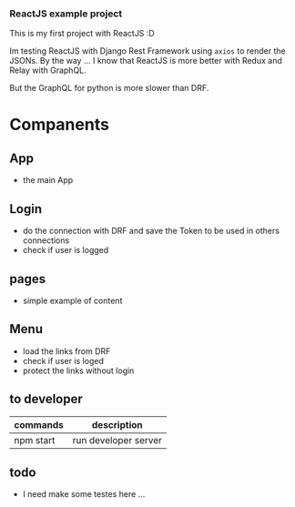 ### ReactJS example project

This is my first project with ReactJS :D

Im testing ReactJS with Django Rest Framework using `axios`
to render the JSONs. 
By the way ... I know that ReactJS is more better with 
Redux and Relay with GraphQL. 

But the GraphQL for python is more slower than DRF.

# Companents

## App
  - the main App 

## Login
  - do the connection with DRF and save the Token to be used in others connections
  - check if user is logged

## pages 
  - simple example of content

## Menu
  - load the links from DRF 
  - check if user is loged
  - protect the links without login

## to developer

| commands   |  description         | 
|------------|----------------------|
| npm start  | run developer server |


## todo
  - I need make some testes here ...
